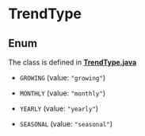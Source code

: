 

# TrendType

## Enum

The class is defined in **[TrendType.java](../../src/main/java/org/openapitools/model/TrendType.java)**


* `GROWING` (value: `"growing"`)

* `MONTHLY` (value: `"monthly"`)

* `YEARLY` (value: `"yearly"`)

* `SEASONAL` (value: `"seasonal"`)



